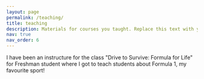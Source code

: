 ```yaml
---
layout: page
permalink: /teaching/
title: teaching
description: Materials for courses you taught. Replace this text with your description.
nav: true
nav_order: 6
---
```


I have been an instructure for the class "Drive to Survive: Formula for Life" for Freshman student where I got to teach students about Formula 1, my favourite sport!


